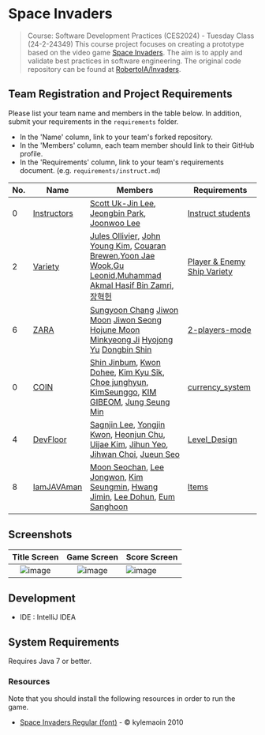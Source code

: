 # Space Invaders

> Course: Software Development Practices (CES2024) - Tuesday Class (24-2-24349)
This course project focuses on creating a prototype based on the video game [Space Invaders](https://en.wikipedia.org/wiki/Space_Invaders). The aim is to apply and validate best practices in software engineering. The original code repository can be found at [RobertoIA/Invaders](https://github.com/RobertoIA/Invaders).

## Team Registration and Project Requirements

Please list your team name and members in the table below. In addition, submit your requirements in the `requirements` folder.

- In the 'Name' column, link to your team's forked repository.
- In the 'Members' column, each team member should link to their GitHub profile.
- In the 'Requirements' column, link to your team's requirements document. (e.g. `requirements/instruct.md`)


| No.   | Name                                                          | Members                                                                                                                                                                                                                                                                                                                                     | Requirements                                  |
|-------|---------------------------------------------------------------|---------------------------------------------------------------------------------------------------------------------------------------------------------------------------------------------------------------------------------------------------------------------------------------------------------------------------------------------|-----------------------------------------------|
| 0     | [Instructors](https://github.com/PurpleBananass/Invaders-SDP) | [Scott Uk-Jin Lee](https://github.com/scottukjinlee/scottukjinlee), [Jeongbin Park](https://github.com/dev-jjjjjeong-bin/dev-jjjjjeong-bin), [Joonwoo Lee](https://github.com/PurpleBananass/PurpleBananass)                                                                                                                                | [Instruct students](requirements/instruct.md) |
| 2     | [Variety](https://github.com/brewcoua/Invaders-SDP)           | [Jules Ollivier](https://github.com/ollivierju), [John Young Kim](https://github.com/dudghks), [Couaran Brewen](https://github.com/brewcoua),[Yoon Jae Wook](https://github.com/joshmal9999),[Gu Leonid](https://github.com/leong12344),[Muhammad Akmal Hasif Bin Zamri](https://github.com/akmal1649),[장혁헌](https://github.com/yixuan1130) | [Player & Enemy Ship Variety](requirements/variety.md)     |
| 6   | [ZARA](https://github.com/logpacket/Invaders-SDP)   | [Sungyoon Chang](https://github.com/logpacket) [Jiwon Moon](https://github.com/mjwoon) [Jiwon Seong](https://github.com/jiwoninnuk) [Hojune Moon](https://github.com/mhojune) [Minkyeong Ji](https://github.com/jjhair119) [Hyojong Yu](https://github.com/yhjong) [Dongbin Shin](https://github.com/dobi02) | [2-players-mode](requirements/2-players-mode.md)   |
| 0   | [COIN](https://github.com/bumsoft/Invaders-SDP) | [Shin Jinbum](https://github.com/bumsoft), [Kwon Dohee](https://github.com/saemmooll), [Kim Kyu Sik](https://github.com/Kim-Mark), [Choe junghyun](https://github.com/junghyun-coding), [KimSeunggo](https://github.com/KIMSEUNGGO), [KIM GIBEOM](https://github.com/gimgibum21im), [Jung Seung Min](https://github.com/ppk052)       | [currency_system](requirements/currency_system.md) ||                                                                                                                                                                                      |                   |
| 4   | [DevFloor](https://github.com/idealtrue0/Invaders-SDP.git) | [Sagnjin Lee](https://github.com/idealtrue0), [Yongjin Kwon](https://github.com/myfavoritekwon), [Heonjun Chu](https://github.com/chuheon), [Uijae Kim](https://github.com/chear5967), [Jihun Yeo](https://github.com/godjihun), [Jihwan Choi](https://github.com/Choi-89), [Jueun Seo](https://github.com/yuwol-9) | [Level_Design](requirements/Level_Design.md) |    
| 8   | [IamJAVAman](https://github.com/dev-moonsc/Invaders-SDP) | [Moon Seochan](https://github.com/dev-moonsc), [Lee Jongwon](https://github.com/javadocq), [Kim Seungmin](https://github.com/smeasylife), [Hwang Jimin](https://github.com/specture258), [Lee Dohun](https://github.com/D0hunLee), [Eum Sanghoon](https://github.com/bamcasa) |[Items](requirements/iamjavaman.md) |                                                                                                                                                                           


## Screenshots
Title Screen               |  Game Screen              | Score Screen
:-------------------------:|:-------------------------:|:---------
![image](https://user-images.githubusercontent.com/69495129/136980139-7ad6adab-3f11-4711-b0a6-341080aa3361.png)   |  ![image](https://user-images.githubusercontent.com/69495129/136980236-c5d9ef85-f09a-47a7-b9d9-948f7b624002.png)|![image](https://user-images.githubusercontent.com/69495129/136980681-93dcadaf-08cb-48d8-90c9-68c651a115c9.png)


## Development

- IDE : IntelliJ IDEA

## System Requirements
Requires Java 7 or better.

### Resources

Note that you should install the following resources in order to run the game.


- [Space Invaders Regular (font)](http://www.fonts2u.com/space-invaders-regular.font) - &copy; kylemaoin 2010
